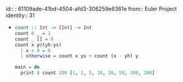 id:: : 61109ade-41bd-4504-afd3-306259e6361e
from:: Euler Project
identity:: 31

-
  ``` haskell
  count :: Int -> [Int] -> Int
  count 0 _ = 1
  count _ [] = 0
  count x y@(yh:ys)
    | x < 0 = 0
    | otherwise = count x ys + count (x - yh) y
  
  main = do
    print $ count 200 [1, 2, 5, 10, 20, 50, 100, 200]
  ```
